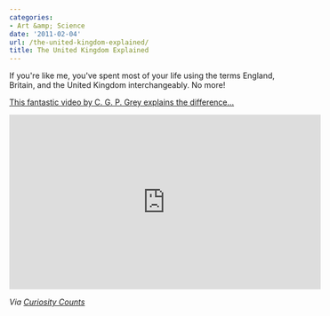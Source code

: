 ```yaml
---
categories:
- Art &amp; Science
date: '2011-02-04'
url: /the-united-kingdom-explained/
title: The United Kingdom Explained
---
```


If you're like me, you've spent most of your life using the terms England, Britain, and the United Kingdom interchangeably. No more!

<a href="https://www.youtube.com/watch?v=rNu8XDBSn10">This fantastic video by C. G. P. Grey explains the difference...</a>

<iframe class="alignc" width="560" height="315" src="https://www.youtube.com/embed/rNu8XDBSn10?rel=0" frameborder="0" allowfullscreen></iframe>

<em>Via <a href="http://curiositycounts.com/post/3051085955/the-difference-between-the-united-kingdom-great">Curiosity Counts</a></em>